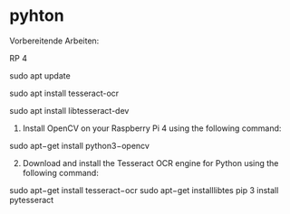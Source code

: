 # pyhton


Vorbereitende Arbeiten:

RP 4

sudo apt update

sudo apt install tesseract-ocr

sudo apt install libtesseract-dev


1. Install OpenCV on your Raspberry Pi 4 using the following command:

sudo apt−get install python3−opencv

2. Download and install the Tesseract OCR engine for Python using the following command:

sudo apt−get install tesseract−ocr
sudo apt−get installlibtes
pip 3 install pytesseract

